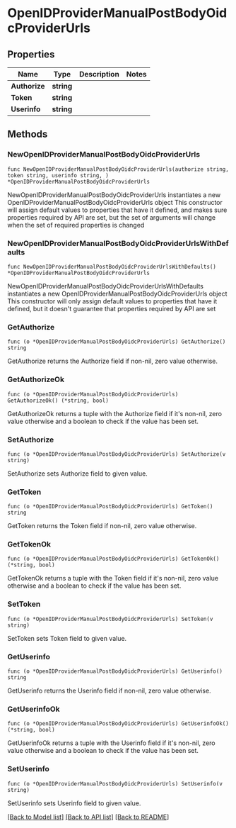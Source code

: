 # OpenIDProviderManualPostBodyOidcProviderUrls

## Properties

Name | Type | Description | Notes
------------ | ------------- | ------------- | -------------
**Authorize** | **string** |  | 
**Token** | **string** |  | 
**Userinfo** | **string** |  | 

## Methods

### NewOpenIDProviderManualPostBodyOidcProviderUrls

`func NewOpenIDProviderManualPostBodyOidcProviderUrls(authorize string, token string, userinfo string, ) *OpenIDProviderManualPostBodyOidcProviderUrls`

NewOpenIDProviderManualPostBodyOidcProviderUrls instantiates a new OpenIDProviderManualPostBodyOidcProviderUrls object
This constructor will assign default values to properties that have it defined,
and makes sure properties required by API are set, but the set of arguments
will change when the set of required properties is changed

### NewOpenIDProviderManualPostBodyOidcProviderUrlsWithDefaults

`func NewOpenIDProviderManualPostBodyOidcProviderUrlsWithDefaults() *OpenIDProviderManualPostBodyOidcProviderUrls`

NewOpenIDProviderManualPostBodyOidcProviderUrlsWithDefaults instantiates a new OpenIDProviderManualPostBodyOidcProviderUrls object
This constructor will only assign default values to properties that have it defined,
but it doesn't guarantee that properties required by API are set

### GetAuthorize

`func (o *OpenIDProviderManualPostBodyOidcProviderUrls) GetAuthorize() string`

GetAuthorize returns the Authorize field if non-nil, zero value otherwise.

### GetAuthorizeOk

`func (o *OpenIDProviderManualPostBodyOidcProviderUrls) GetAuthorizeOk() (*string, bool)`

GetAuthorizeOk returns a tuple with the Authorize field if it's non-nil, zero value otherwise
and a boolean to check if the value has been set.

### SetAuthorize

`func (o *OpenIDProviderManualPostBodyOidcProviderUrls) SetAuthorize(v string)`

SetAuthorize sets Authorize field to given value.


### GetToken

`func (o *OpenIDProviderManualPostBodyOidcProviderUrls) GetToken() string`

GetToken returns the Token field if non-nil, zero value otherwise.

### GetTokenOk

`func (o *OpenIDProviderManualPostBodyOidcProviderUrls) GetTokenOk() (*string, bool)`

GetTokenOk returns a tuple with the Token field if it's non-nil, zero value otherwise
and a boolean to check if the value has been set.

### SetToken

`func (o *OpenIDProviderManualPostBodyOidcProviderUrls) SetToken(v string)`

SetToken sets Token field to given value.


### GetUserinfo

`func (o *OpenIDProviderManualPostBodyOidcProviderUrls) GetUserinfo() string`

GetUserinfo returns the Userinfo field if non-nil, zero value otherwise.

### GetUserinfoOk

`func (o *OpenIDProviderManualPostBodyOidcProviderUrls) GetUserinfoOk() (*string, bool)`

GetUserinfoOk returns a tuple with the Userinfo field if it's non-nil, zero value otherwise
and a boolean to check if the value has been set.

### SetUserinfo

`func (o *OpenIDProviderManualPostBodyOidcProviderUrls) SetUserinfo(v string)`

SetUserinfo sets Userinfo field to given value.



[[Back to Model list]](../README.md#documentation-for-models) [[Back to API list]](../README.md#documentation-for-api-endpoints) [[Back to README]](../README.md)


